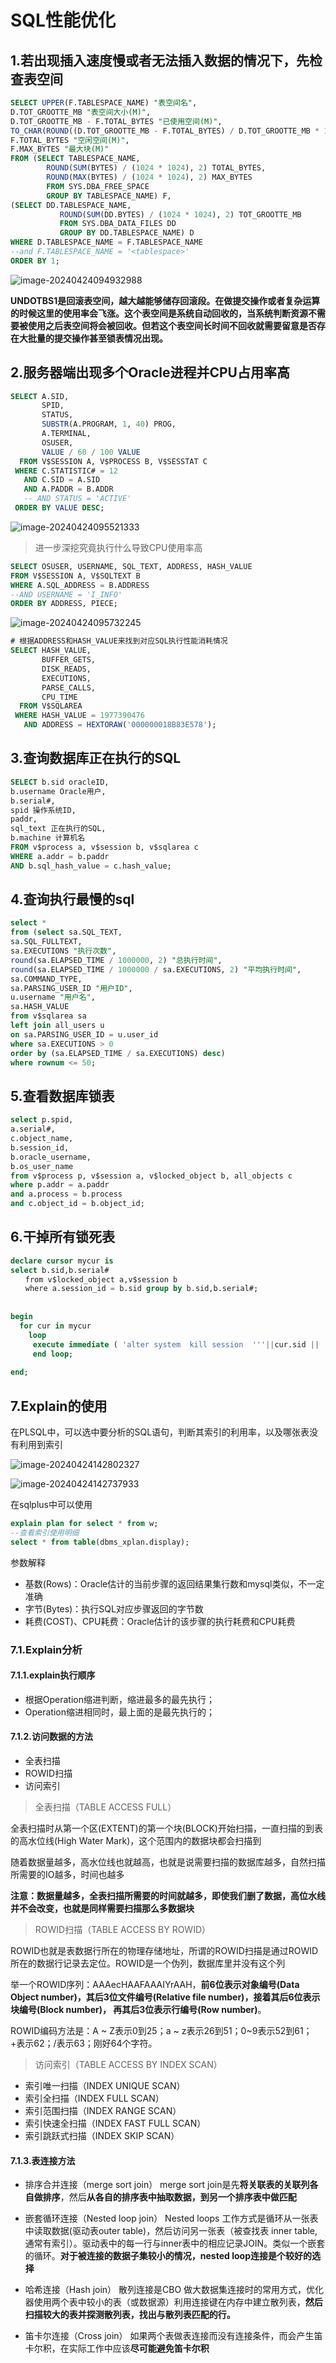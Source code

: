 # SQL性能优化

## 1.若出现插入速度慢或者无法插入数据的情况下，先检查表空间

```sql
SELECT UPPER(F.TABLESPACE_NAME) "表空间名",
D.TOT_GROOTTE_MB "表空间大小(M)",
D.TOT_GROOTTE_MB - F.TOTAL_BYTES "已使用空间(M)",
TO_CHAR(ROUND((D.TOT_GROOTTE_MB - F.TOTAL_BYTES) / D.TOT_GROOTTE_MB * 100, 2), '990.99') || '%' "使用比",
F.TOTAL_BYTES "空闲空间(M)",
F.MAX_BYTES "最大块(M)"
FROM (SELECT TABLESPACE_NAME,
        ROUND(SUM(BYTES) / (1024 * 1024), 2) TOTAL_BYTES,
        ROUND(MAX(BYTES) / (1024 * 1024), 2) MAX_BYTES 　　
        FROM SYS.DBA_FREE_SPACE 　　
        GROUP BY TABLESPACE_NAME) F,
(SELECT DD.TABLESPACE_NAME,
           ROUND(SUM(DD.BYTES) / (1024 * 1024), 2) TOT_GROOTTE_MB 　　
           FROM SYS.DBA_DATA_FILES DD 　　
           GROUP BY DD.TABLESPACE_NAME) D
WHERE D.TABLESPACE_NAME = F.TABLESPACE_NAME
--and F.TABLESPACE_NAME = '<tablespace>'
ORDER BY 1;
```

![image-20240424094932988](SQL性能分析.assets/image-20240424094932988.png)

**UNDOTBS1是回滚表空间，越大越能够储存回滚段。在做提交操作或者复杂运算的时候这里的使用率会飞涨。这个表空间是系统自动回收的，当系统判断资源不需要被使用之后表空间将会被回收。但若这个表空间长时间不回收就需要留意是否存在大批量的提交操作甚至锁表情况出现。**

##  2.服务器端出现多个Oracle进程并CPU占用率高

```sql
SELECT A.SID,
       SPID,
       STATUS,
       SUBSTR(A.PROGRAM, 1, 40) PROG,
       A.TERMINAL,
       OSUSER,
       VALUE / 60 / 100 VALUE
  FROM V$SESSION A, V$PROCESS B, V$SESSTAT C
 WHERE C.STATISTIC# = 12
   AND C.SID = A.SID
   AND A.PADDR = B.ADDR 
   -- AND STATUS = 'ACTIVE'  
 ORDER BY VALUE DESC;
```

![image-20240424095521333](SQL性能分析.assets/image-20240424095521333.png)

> 进一步深挖究竟执行什么导致CPU使用率高

```sql
SELECT OSUSER, USERNAME, SQL_TEXT, ADDRESS, HASH_VALUE
FROM V$SESSION A, V$SQLTEXT B
WHERE A.SQL_ADDRESS = B.ADDRESS
--AND USERNAME = 'I_INFO' 
ORDER BY ADDRESS, PIECE;
```

![image-20240424095732245](SQL性能分析.assets/image-20240424095732245.png)

```sql
# 根据ADDRESS和HASH_VALUE来找到对应SQL执行性能消耗情况
SELECT HASH_VALUE,
       BUFFER_GETS,
       DISK_READS,
       EXECUTIONS,
       PARSE_CALLS,
       CPU_TIME
  FROM V$SQLAREA
 WHERE HASH_VALUE = 1977390476
   AND ADDRESS = HEXTORAW('000000018B83E578');
```

## 3.查询数据库正在执行的SQL

```sql
SELECT b.sid oracleID, 
b.username Oracle用户, 
b.serial#, 
spid 操作系统ID, 
paddr, 
sql_text 正在执行的SQL, 
b.machine 计算机名 
FROM v$process a, v$session b, v$sqlarea c 
WHERE a.addr = b.paddr 
AND b.sql_hash_value = c.hash_value;
```

## 4.查询执行最慢的sql

```sql
select *
from (select sa.SQL_TEXT,
sa.SQL_FULLTEXT,
sa.EXECUTIONS "执行次数",
round(sa.ELAPSED_TIME / 1000000, 2) "总执行时间",
round(sa.ELAPSED_TIME / 1000000 / sa.EXECUTIONS, 2) "平均执行时间",
sa.COMMAND_TYPE,
sa.PARSING_USER_ID "用户ID",
u.username "用户名",
sa.HASH_VALUE
from v$sqlarea sa
left join all_users u
on sa.PARSING_USER_ID = u.user_id
where sa.EXECUTIONS > 0
order by (sa.ELAPSED_TIME / sa.EXECUTIONS) desc)
where rownum <= 50;
```

## 5.查看数据库锁表

```sql
select p.spid,
a.serial#,
c.object_name,
b.session_id,
b.oracle_username,
b.os_user_name
from v$process p, v$session a, v$locked_object b, all_objects c
where p.addr = a.paddr
and a.process = b.process
and c.object_id = b.object_id;
```

## 6.干掉所有锁死表

```sql
declare cursor mycur is
select b.sid,b.serial#
　　from v$locked_object a,v$session b
　　where a.session_id = b.sid group by b.sid,b.serial#;
 
 
begin
  for cur in mycur
    loop  
     execute immediate ( 'alter system  kill session  '''||cur.sid || ','|| cur.SERIAL# ||''' ');
     end loop;
 
end;
```

## 7.Explain的使用

在PLSQL中，可以选中要分析的SQL语句，判断其索引的利用率，以及哪张表没有利用到索引

![image-20240424142802327](SQL性能分析.assets/image-20240424142802327.png)

![image-20240424142737933](SQL性能分析.assets/image-20240424142737933.png)

在sqlplus中可以使用

```sql
explain plan for select * from w;
--查看索引使用明细
select * from table(dbms_xplan.display);
```

参数解释

- 基数(Rows)：Oracle估计的当前步骤的返回结果集行数和mysql类似，不一定准确
- 字节(Bytes)：执行SQL对应步骤返回的字节数
- 耗费(COST)、CPU耗费：Oracle估计的该步骤的执行耗费和CPU耗费

### 7.1.Explain分析

#### 7.1.1.explain执行顺序

- 根据Operation缩进判断，缩进最多的最先执行；
- Operation缩进相同时，最上面的是最先执行的；

#### 7.1.2.访问数据的方法

- 全表扫描
- ROWID扫描
- 访问索引

> 全表扫描（TABLE ACCESS FULL）

全表扫描时从第一个区(EXTENT)的第一个块(BLOCK)开始扫描，一直扫描的到表的高水位线(High Water Mark)，这个范围内的数据块都会扫描到

随着数据量越多，高水位线也就越高，也就是说需要扫描的数据库越多，自然扫描所需要的IO越多，时间也越多

**注意：数据量越多，全表扫描所需要的时间就越多，即使我们删了数据，高位水线并不会改变，也就是同样需要扫描那么多数据块**

> ROWID扫描（TABLE ACCESS BY ROWID）

ROWID也就是表数据行所在的物理存储地址，所谓的ROWID扫描是通过ROWID所在的数据行记录去定位。ROWID是一个伪列，数据库里并没有这个列

举一个ROWID序列：AAAecHAAFAAAIYrAAH，**前6位表示对象编号(Data Object number)，其后3位文件编号(Relative file number)，接着其后6位表示块编号(Block number)， 再其后3位表示行编号(Row number)**。

ROWID编码方法是：A ~ Z表示0到25；a ~ z表示26到51；0~9表示52到61；+表示62；/表示63；刚好64个字符。

> 访问索引（TABLE ACCESS BY INDEX SCAN）

- 索引唯一扫描（INDEX UNIQUE SCAN）
- 索引全扫描（INDEX FULL SCAN）
- 索引范围扫描（INDEX RANGE SCAN）
- 索引快速全扫描（INDEX FAST FULL SCAN）
- 索引跳跃式扫描（INDEX SKIP SCAN）

#### 7.1.3.表连接方法

- 排序合并连接（merge sort join） merge sort join是先**将关联表的关联列各自做排序**，然后**从各自的排序表中抽取数据，到另一个排序表中做匹配**

- 嵌套循环连接（Nested loop join） Nested loops 工作方式是循环从一张表中读取数据(驱动表outer table)，然后访问另一张表（被查找表 inner table,通常有索引）。驱动表中的每一行与inner表中的相应记录JOIN。类似一个嵌套的循环。**对于被连接的数据子集较小的情况，nested loop连接是个较好的选择**

- 哈希连接（Hash join） 散列连接是CBO 做大数据集连接时的常用方式，优化器使用两个表中较小的表（或数据源）利用连接键在内存中建立散列表，**然后扫描较大的表并探测散列表，找出与散列表匹配的行。**

- 笛卡尔连接（Cross join） 如果两个表做表连接而没有连接条件，而会产生笛卡尔积，在实际工作中应该**尽可能避免笛卡尔积**
  

